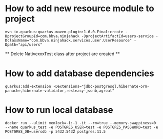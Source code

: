 # How to add new resource module to project

`mvn io.quarkus:quarkus-maven-plugin:1.6.0.Final:create -DprojectGroupId=com.bbva.ninjahack -DprojectArtifactId=users-service -DclassName="com.bbva.ninjahack.services.user.UserResource" -Dpath="api/users"`

** Delete NativexxxTest class after project are created **

# How to add database dependencies

`quarkus:add-extension -Dextensions="jdbc-postgresql,hibernate-orm-panache,hibernate-validator,resteasy-jsonb,agroal"`

# How to run local database

`docker run --ulimit memlock=-1:-1 -it --rm=true --memory-swappiness=0 --name quarkus_test -e POSTGRES_USER=test -e POSTGRES_PASSWORD=test -e POSTGRES_DB=usersdb -p 5432:5432 postgres:11.5`